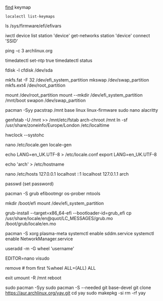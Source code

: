 [find](https://wiki.archlinux.org/title/Linux_console/Keyboard_configuration) keymap

`localectl list-keymaps` 



ls /sys/firmware/efi/efivars

iwctl
device list
station 'device' get-networks
station 'device' connect 'SSID'

ping -c 3 archlinux.org

timedatectl set-ntp true
timedatectl status

fdisk -l
cfdisk /dev/sda

mkfs.fat -F 32 /dev/efi_system_partition
mkswap /dev/swap_partition
mkfs.ext4 /dev/root_partition

mount /dev/root_partition
mount --mkdir /dev/efi_system_partition /mnt/boot
swapon /dev/swap_partition

pacman -Syy
pacstrap /mnt base linux linux-firmware sudo nano alacritty

genfstab -U /mnt >> /mnt/etc/fstab
arch-chroot /mnt
ln -sf /usr/share/zoneinfo/Europe/London /etc/localtime

hwclock --systohc

nano /etc/locale.gen
locale-gen

echo LANG=en_UK.UTF-8 > /etc/locale.conf
export LANG=en_UK.UTF-8

echo 'arch' > /etc/hostname

nano /etc/hosts
127.0.0.1	localhost
::1		localhost
127.0.1.1	arch

passwd (set password)

pacman -S grub efibootmgr os-prober mtools

mkdir /boot/efi
mount /dev/efi_system_partition

grub-install --target=x86_64-efi --bootloader-id=grub_efi
cp /usr/share/locale/en\@quot/LC_MESSAGES/grub.mo /boot/grub/locale/en.mo

pacman -S xorg plasma-meta
systemctl enable sddm.service
systemctl enable NetworkManager.service

useradd -m -G wheel 'username'

EDITOR=nano visudo

remove # from first %wheel ALL=(ALL) ALL

exit
umount -R /mnt
reboot

sudo pacman -Syy
sudo pacman -S --needed git base-devel
git clone https://aur.archlinux.org/yay.git
cd yay
sudo makepkg -si
rm -rf yay
